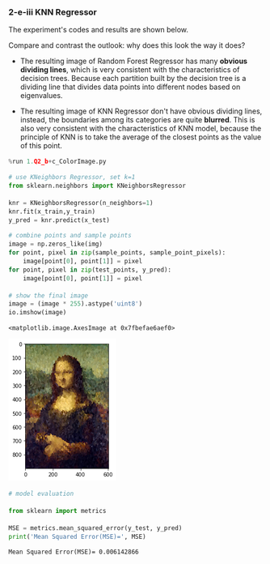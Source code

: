 ### 2-e-iii KNN Regressor 

The experiment's codes and results are shown below.

Compare and contrast the outlook: why does this look the way it does?

- The resulting image of Random Forest Regressor has many **obvious dividing lines**, which is very consistent with the characteristics of decision trees. Because each partition built by the decision tree is a dividing line that divides data points into different nodes based on eigenvalues.

- The resulting image of KNN Regressor don't have obvious dividing lines, instead, the boundaries among its categories are quite **blurred**. This is also very consistent with the characteristics of KNN model,  because the principle of KNN is to take the average of the closest points as the value of this point.


```python
%run 1.Q2_b+c_ColorImage.py
```


```python
# use KNeighbors Regressor, set k=1
from sklearn.neighbors import KNeighborsRegressor

knr = KNeighborsRegressor(n_neighbors=1)   
knr.fit(x_train,y_train)
y_pred = knr.predict(x_test)
```


```python
# combine points and sample points
image = np.zeros_like(img)
for point, pixel in zip(sample_points, sample_point_pixels):
    image[point[0], point[1]] = pixel
for point, pixel in zip(test_points, y_pred):
    image[point[0], point[1]] = pixel

# show the final image
image = (image * 255).astype('uint8')
io.imshow(image)
```




    <matplotlib.image.AxesImage at 0x7fbefae6aef0>




![png](output_3_1.png)



```python
# model evaluation

from sklearn import metrics

MSE = metrics.mean_squared_error(y_test, y_pred)
print('Mean Squared Error(MSE)=', MSE)
```

    Mean Squared Error(MSE)= 0.006142866

